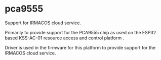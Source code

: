 # pca9555
Support for IRMACOS cloud service.

Primarily to provide support for the PCA9555 chip as used on the ESP32 based KSS-AC-01 resource access and control platform .

Driver is used in the firmware for this platform to provide support for the IRMACOS cloud service.
